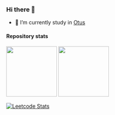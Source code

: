 ### Hi there 👋

- 🔭 I’m currently study in [Otus](https://https://otus.ru/lessons/go-basic/)

#### Repository stats

<div>
  <img height="135px" src="https://github-readme-stats.vercel.app/api?username=luzhnov-aleksei&theme=nord&show_icons=true&hide_title=true&hide_border=true&hide_rank=true&include_all_commits=true&count_private=true&line_height=21">
  <img height="135px" src="https://github-readme-stats.vercel.app/api/top-langs/?username=luzhnov-aleksei&theme=nord&&hide_title=true&hide_border=true&layout=compact&langs_count=8">
</div>

[![Leetcode Stats](https://leetcard.jacoblin.cool/luzhnov-aleksei)](https://leetcode.com/luzhnov-aleksei)
